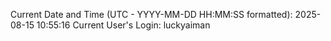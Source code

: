 Current Date and Time (UTC - YYYY-MM-DD HH:MM:SS formatted): 2025-08-15 10:55:16
Current User's Login: luckyaiman
